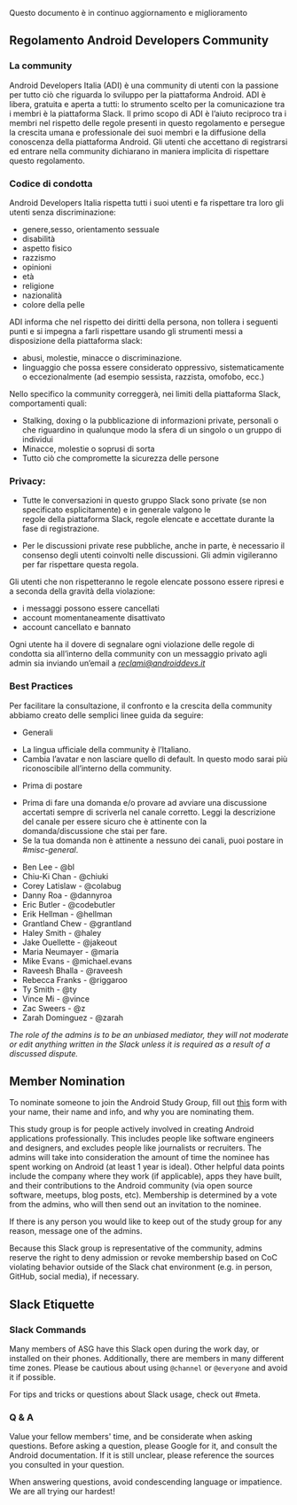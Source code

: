 Questo documento è in continuo aggiornamento e miglioramento

## Regolamento Android Developers Community

### La community

Android Developers Italia (ADI) è una community di utenti con la passione per tutto ciò che riguarda lo sviluppo per la piattaforma Android. ADI è libera, gratuita e aperta a tutti: lo strumento scelto per la comunicazione tra i membri è la piattaforma Slack. 
Il primo scopo di ADI è l’aiuto reciproco tra i membri nel rispetto delle regole presenti in questo regolamento e persegue la crescita umana e professionale dei suoi membri e la diffusione della conoscenza della piattaforma Android. 
Gli utenti che accettano di registrarsi ed entrare nella community dichiarano in maniera implicita di rispettare questo regolamento.


### Codice di condotta

Android Developers Italia  rispetta tutti i suoi utenti e fa rispettare tra loro gli utenti senza discriminazione: 

- genere,sesso, orientamento sessuale 
- disabilità
- aspetto fisico
- razzismo
- opinioni
- età
- religione
- nazionalità
- colore della pelle

ADI informa che nel rispetto dei diritti della persona, non tollera i seguenti punti e si impegna a farli rispettare usando gli strumenti messi a disposizione della piattaforma slack:

- abusi, molestie, minacce o discriminazione.
- linguaggio che possa essere considerato oppressivo, sistematicamente o eccezionalmente (ad esempio sessista, razzista, 
   omofobo, ecc.)
   
Nello specifico la community correggerà, nei limiti della piattaforma Slack, comportamenti quali:

- Stalking, doxing o la pubblicazione di informazioni private, personali o che riguardino in qualunque modo la sfera di un 
  singolo o un gruppo di individui
- Minacce, molestie o soprusi di sorta
- Tutto ciò che compromette la sicurezza delle persone

### Privacy:

* Tutte le conversazioni in questo gruppo Slack sono private (se non specificato esplicitamente) e in generale valgono le   
  regole della piattaforma Slack, regole elencate e accettate durante la fase di registrazione.

* Per le discussioni private rese pubbliche, anche in parte, è necessario il consenso degli utenti coinvolti nelle 
  discussioni. Gli admin vigileranno per far rispettare questa regola.

Gli utenti che non rispetteranno le regole elencate possono essere ripresi e a seconda della gravità della violazione:

- i messaggi possono essere cancellati
- account momentaneamente disattivato
- account cancellato e bannato

Ogni utente ha il dovere di  segnalare ogni violazione delle regole di condotta sia all’interno della community con un messaggio privato agli admin sia inviando un’email a *reclami@androiddevs.it*


### Best Practices

Per facilitare la consultazione, il confronto e la crescita della community abbiamo creato delle semplici linee guida da seguire:

* Generali
- La lingua ufficiale della community è l’Italiano.
- Cambia l’avatar e non lasciare quello di default. In questo modo sarai più riconoscibile all’interno della community.

* Prima di postare

- Prima di fare una domanda e/o provare ad avviare una discussione accertati sempre di scriverla nel canale corretto. Leggi 
  la descrizione del canale per essere sicuro che è attinente con la domanda/discussione che stai per fare.
- Se la tua domanda non è attinente a nessuno dei canali, puoi postare in *#misc-general*.

* Ben Lee - @bl
* Chiu-Ki Chan - @chiuki
* Corey Latislaw - @colabug
* Danny Roa - @dannyroa
* Eric Butler - @codebutler
* Erik Hellman - @hellman
* Grantland Chew - @grantland
* Haley Smith - @haley
* Jake Ouellette - @jakeout
* Maria Neumayer - @maria
* Mike Evans - @michael.evans
* Raveesh Bhalla - @raveesh
* Rebecca Franks - @riggaroo
* Ty Smith - @ty
* Vince Mi - @vince
* Zac Sweers - @z
* Zarah Dominguez - @zarah

*The role of the admins is to be an unbiased mediator, they will not moderate or edit anything written in the Slack unless it is required as a result of a discussed dispute.*

## Member Nomination  

To nominate someone to join the Android Study Group, fill out [this](http://asgweb.herokuapp.com/nominate/) form with your name, their name and info, and why you are nominating them.  

This study group is for people actively involved in creating Android applications professionally. This includes people like software engineers and designers, and excludes people like journalists or recruiters. The admins will take into consideration the amount of time the nominee has spent working on Android (at least 1 year is ideal). Other helpful data points include the company where they work (if applicable), apps they have built, and their contributions to the Android community (via open source software, meetups, blog posts, etc). Membership is determined by a vote from the admins, who will then send out an invitation to the nominee.

If there is any person you would like to keep out of the study group for any reason, message one of the admins.  

Because this Slack group is representative of the community, admins reserve the right to deny admission or revoke membership based on CoC violating behavior outside of the Slack chat environment (e.g. in person, GitHub, social media), if necessary.

## Slack Etiquette

### Slack Commands

Many members of ASG have this Slack open during the work day, or installed on their phones. Additionally, there are members in many different time zones. Please be cautious about using  `@channel` or `@everyone` and avoid it if possible.

For tips and tricks or questions about Slack usage, check out #meta.

### Q & A

Value your fellow members' time, and be considerate when asking questions. Before asking a question, please Google for it, and consult the Android documentation. If it is still unclear, please reference the sources you consulted in your question.

When answering questions, avoid condescending language or impatience. We are all trying our hardest! 
